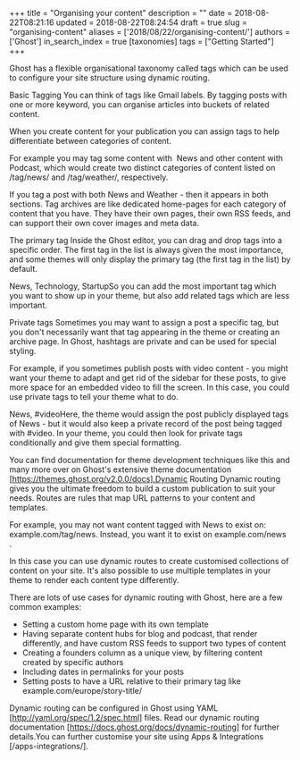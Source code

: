 +++
title = "Organising your content"
description = ""
date = 2018-08-22T08:21:16
updated = 2018-08-22T08:24:54
draft = true
slug = "organising-content"
aliases = ['2018/08/22/organising-content/']
authors = ['Ghost']
in_search_index = true
[taxonomies]
tags = ["Getting Started"]
+++


Ghost has a flexible organisational taxonomy called  tags  which can be used to
configure your site structure using dynamic routing. 

Basic Tagging
You can think of tags like Gmail labels. By tagging posts with one or more
keyword, you can organise articles into buckets of related content.

When you create content for your publication you can assign tags to help
differentiate between categories of content. 

For example you may tag some content with  News and other content with Podcast,
which would create two distinct categories of content listed on /tag/news/  and 
/tag/weather/, respectively.

If you tag a post with both News  and  Weather  - then it appears in both
sections. Tag archives are like dedicated home-pages for each category of
content that you have. They have their own pages, their own RSS feeds, and can
support their own cover images and meta data.

The primary tag
Inside the Ghost editor, you can drag and drop tags into a specific order. The
first tag in the list is always given the most importance, and some themes will
only display the primary tag (the first tag in the list) by default. 

News, Technology, StartupSo you can add the most important tag which you want to
show up in your theme, but also add related tags which are less important.

Private tags
Sometimes you may want to assign a post a specific tag, but you don't
necessarily want that tag appearing in the theme or creating an archive page. In
Ghost, hashtags are private and can be used for special styling.

For example, if you sometimes publish posts with video content - you might want
your theme to adapt and get rid of the sidebar for these posts, to give more
space for an embedded video to fill the screen. In this case, you could use
private tags to tell your theme what to do.

News, #videoHere, the theme would assign the post publicly displayed tags of
News - but it would also keep a private record of the post being tagged with
#video. In your theme, you could then look for private tags conditionally and
give them special formatting. 

You can find documentation for theme development techniques like this and many
more over on Ghost's extensive theme documentation
[https://themes.ghost.org/v2.0.0/docs].Dynamic Routing
Dynamic routing gives you the ultimate freedom to build a custom publication to
suit your needs. Routes are rules that map URL patterns to your content and
templates. 

For example, you may not want content tagged with News  to exist on: 
example.com/tag/news. Instead, you want it to exist on example.com/news  . 

In this case you can use dynamic routes to create customised collections of
content on your site. It's also possible to use multiple templates in your theme
to render each content type differently.

There are lots of use cases for dynamic routing with Ghost, here are a few
common examples: 

 * Setting a custom home page with its own template
 * Having separate content hubs for blog and podcast, that render differently,
   and have custom RSS feeds to support two types of content
 * Creating a founders column as a unique view, by filtering content created by
   specific authors
 * Including dates in permalinks for your posts
 * Setting posts to have a URL relative to their primary tag like 
   example.com/europe/story-title/
   

Dynamic routing can be configured in Ghost using YAML
[http://yaml.org/spec/1.2/spec.html]  files. Read our dynamic routing 
documentation [https://docs.ghost.org/docs/dynamic-routing]  for further
details.You can further customise your site using Apps & Integrations
[/apps-integrations/].